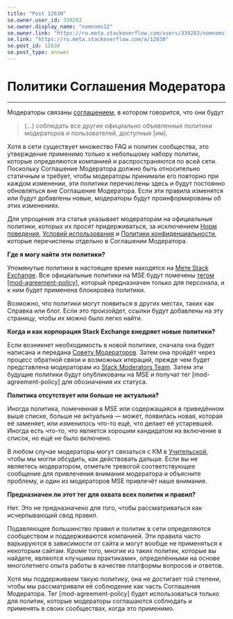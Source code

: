 ```yaml
---
title: "Post 12630"
se.owner.user_id: 339283
se.owner.display_name: "nomnoms12"
se.owner.link: "https://ru.meta.stackoverflow.com/users/339283/nomnoms12"
se.link: "https://ru.meta.stackoverflow.com/a/12630"
se.post_id: 12630
se.post_type: answer
---
```

<h1>Политики Соглашения Модератора</h1>
<hr />
<p>Модераторы связаны <a href="https://ru.stackoverflow.com/legal/moderator-agreement">соглашением</a>, в котором говорится, что они будут</p>
<blockquote>
<p>(...) соблюдать все другие официально объявленные политики модераторов
и пользователей, доступные [им].</p>
</blockquote>
<p>Хотя в сети существует множество FAQ и политик сообщества, это утверждение применимо только к небольшому набору политик, которые определяются компанией и распространяются по всей сети. Поскольку Соглашение Модератора должно быть относительно статичным и требует, чтобы модераторы принимали его повторно при каждом изменении, эти политики перечислены здесь и будут постоянно обновляться вне Соглашение Модератора. Если эти правила изменятся или будут добавлены новые, модераторы будут проинформированы об этих изменениях.</p>
<p>Для упрощения эта статья указывает модераторам на официальные политики, которых их просят придерживаться, за исключением <a href="https://ru.stackoverflow.com/conduct">Норм поведения</a>, <a href="https://ru.stackoverflow.com/legal/terms-of-service">Условий использования</a> и <a href="https://ru.stackoverflow.com/legal/privacy-policy">Политики конфиденциальности</a>, которые перечислены отдельно в Соглашении Модератора.</p>
<p><strong>Где я могу найти эти политики?</strong></p>
<p>Упомянутые политики в настоящее время находятся на <a href="https://meta.stackexchange.com/">Мете Stack Exchange</a>. Все официальные политики на MSE будут помечены <a href="https://meta.stackexchange.com/questions/tagged/mod-agreement-policy">тегом [mod-agreement-policy]</a>, который предназначен только для персонала, и к ним будет применена блокировка политики.</p>
<p>Возможно, что политики могут появиться в других местах, таких как Справка или блог. Если это произойдет, ссылки будут добавлены на эту страницу, чтобы их можно было легко найти.</p>
<p><strong>Когда и как корпорация Stack Exchange внедряет новые политики?</strong></p>
<p>Если возникнет необходимость в новой политике, сначала она будет написана и передана <a href="https://meta.stackexchange.com/questions/347104/introducing-the-moderator-council-and-its-first-pro-tempore-representatives">Совету Модераторов</a>. Затем она пройдёт через процесс обратной связи и возможных итераций, прежде чем будет представлена модераторам из <a href="https://ru.stackoverflow.com/help/moderator-private-team">Stack Moderators Team</a>. Затем эти будущие политики будут опубликованы на MSE и получат тег [mod-agreement-policy] для обозначения их статуса.</p>
<p><strong>Политика отсутствует или больше не актуальна?</strong></p>
<p>Иногда политика, помеченная в MSE или содержащаяся в приведённом выше списке, больше не актуальна — может, появилась новая, которая её заменяет, или изменилось что-то ещё, что делает её устаревшей. Иногда есть что-то, что является хорошим кандидатом на включение в список, но ещё не было включено.</p>
<p>В любом случае модераторы могут связаться с КМ в <a href="https://ru.stackoverflow.com/help/mod-tl">Учительской</a>, чтобы мы могли обсудить, как действовать дальше. Если вы не являетесь модератором, отметьте тревогой соответствующее сообщение для привлечения внимания модератора и объясните проблему, и один из модераторов MSE привлечёт наше внимание.</p>
<p><strong>Предназначен ли этот тег для охвата всех политик и правил?</strong></p>
<p>Нет. Это не предназначено для того, чтобы рассматриваться как исчерпывающий свод правил.</p>
<p>Подавляющее большинство правил и политик в сети определяются сообществом и поддерживаются компанией. Эти правила часто варьируются в зависимости от сайта и могут вообще не применяться к некоторым сайтам. Кроме того, многие из таких политик, которые вы найдете, являются «лучшими практиками», определёнными на основе многолетнего опыта работы в качестве платформы вопросов и ответов.</p>
<p>Хотя мы поддерживаем такую политику, она не достигает той степени, чтобы мы рассматривали её соблюдение как часть Соглашения Модератора. Тег [mod-agreement-policy] будет использоваться только для политик, которые модераторы соглашаются соблюдать и применять в своих сообществах, когда это применимо.</p>
